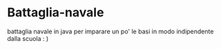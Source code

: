 # Battaglia-navale
 battaglia navale in java per imparare un po' le basi in modo indipendente dalla scuola : )
